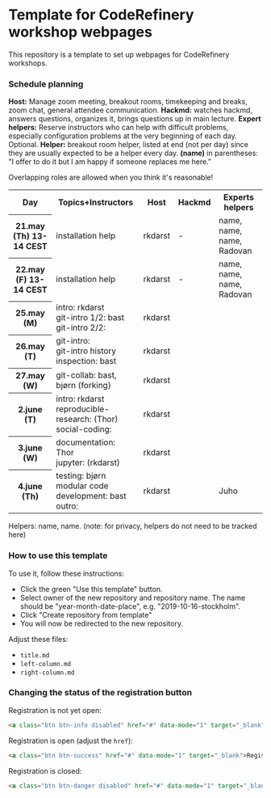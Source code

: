 # Template for CodeRefinery workshop webpages

This repository is a template to set up webpages for CodeRefinery workshops.

### Schedule planning

**Host:** Manage zoom meeting, breakout rooms, timekeeping and breaks,
zoom chat, general attendee communication.  **Hackmd:** watches
hackmd, answers questions, organizes it, brings questions up in main
lecture.  **Expert helpers:** Reserve instructors who can help with
difficult problems, especially configuration problems at the very
beginning of each day.  Optional.  **Helper:** breakout room helper, listed at
end (not per day) since they are usually expected to be a helper every
day. **(name)** in parentheses: "I offer to do it
but I am happy if someone replaces me here."

Overlapping roles are allowed when you think it's reasonable!


<table>
<tr>
  <th>Day</th>
         <th>Topics+Instructors</th>
         <th>Host</th>
         <th>Hackmd</th>
         <th>Experts helpers</th>
</tr>
<tr>
  <th>21.may (Th) 13-14 CEST</th>
         <td>installation help<br>
	     </td>
         <td>rkdarst</td><!--host-->
         <td>-</td><!--hackmd-->
         <td>name, name, name, Radovan</td><!--expert helpers-->
</tr>
<tr>
  <th>22.may (F) 13-14 CEST</th>
         <td>installation help<br>
	     </td>
         <td>rkdarst</td><!--host-->
         <td>-</td><!--hackmd-->
         <td>name, name, name, Radovan</td><!--expert helpers-->
</tr>
<tr>
  <th>25.may (M)</th>
         <td>intro: rkdarst<br>
		     git-intro 1/2: bast<br>
		     git-intro 2/2: <br>
	     </td>
         <td>rkdarst</td><!--host-->
         <td></td><!--hackmd-->
         <td></td><!--expert helpers-->
</tr>
<tr>
  <th>26.may (T)</th>
         <td>git-intro: <br>
             git-intro history inspection: bast<br>
	     </td>
         <td>rkdarst</td><!--host-->
         <td></td><!--hackmd-->
         <td></td><!--expert helpers-->
</tr>
<tr>
  <th>27.may (W)</th>
         <td>git-collab: bast, bjørn (forking)<br>
	     </td>
         <td>rkdarst</td><!--host-->
         <td></td><!--hackmd-->
         <td></td><!--expert helpers-->
</tr>
<tr>
  <th>2.june (T)</th>
         <td>intro: rkdarst<br>
		     reproducible-research: (Thor) <br>
		     social-coding: <br>
	     </td>
         <td>rkdarst</td><!--host-->
         <td></td><!--hackmd-->
         <td></td><!--expert helpers-->
</tr>
<tr>
  <th>3.june (W)</th>
         <td>documentation: Thor <br>
		     jupyter: (rkdarst)<br>
	     </td>
         <td>rkdarst</td><!--host-->
         <td></td><!--hackmd-->
         <td></td><!--expert helpers-->
</tr>
<tr>
  <th>4.june (Th)</th>
         <td>testing: bjørn<br>
		     modular code development: bast<br>
		     outro: <br>
	     </td>
         <td>rkdarst</td><!--host-->
         <td></td><!--hackmd-->
         <td>Juho</td><!--expert helpers-->
</tr>
</table>

Helpers: name, name.  (note: for privacy, helpers do not need to be
tracked here)


### How to use this template

To use it, follow these instructions:
- Click the green "Use this template" button.
- Select owner of the new repository and repository name. The name should be
  "year-month-date-place", e.g. "2019-10-16-stockholm".
- Click "Create repository from template"
- You will now be redirected to the new repository.

Adjust these files:
- `title.md`
- `left-column.md`
- `right-column.md`



### Changing the status of the registration button

Registration is not yet open:
```html
<a class="btn btn-info disabled" href="#" data-mode="1" target="_blank">Registration will open soon</a>
```

Registration is open (adjust the `href`):
```html
<a class="btn btn-success" href="#" data-mode="1" target="_blank">Register here</a>
```

Registration is closed:
```html
<a class="btn btn-danger disabled" href="#" data-mode="1" target="_blank">Registration is closed</a>
```
